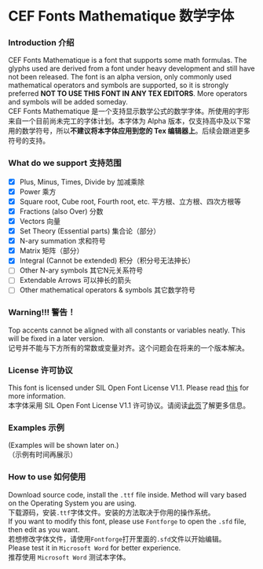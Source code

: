 # CEF Fonts Mathematique 数学字体  
  
### Introduction 介绍  
CEF Fonts Mathematique is a font that supports some math formulas. The glyphs used are derived from a font under heavy development and still have not been released. The font is an alpha version, only commonly used mathematical operators and symbols are supported, so it is strongly preferred __NOT TO USE THIS FONT IN ANY TEX EDITORS__. More operators and symbols will be added someday.  
CEF Fonts Mathematique 是一个支持显示数学公式的数学字体。所使用的字形来自一个目前尚未完工的字体计划。本字体为 Alpha 版本，仅支持高中及以下常用的数学符号，所以**不建议将本字体应用到您的 Tex 编辑器上**。后续会跟进更多符号的支持。

### What do we support 支持范围  
-  [x] Plus, Minus, Times, Divide by 加减乘除  
-  [x] Power 乘方  
-  [x] Square root, Cube root, Fourth root, etc. 平方根、立方根、四次方根等  
-  [x] Fractions (also Over) 分数  
-  [x] Vectors 向量  
-  [x] Set Theory (Essential parts) 集合论（部分）  
-  [x] N-ary summation 求和符号  
-  [x] Matrix 矩阵（部分）
-  [x] Integral (Cannot be extended) 积分（积分号无法抻长）  
-  [ ] Other N-ary symbols 其它N元关系符号  
-  [ ] Extendable Arrows 可以抻长的箭头  
-  [ ] Other mathematical operators & symbols 其它数学符号
  
### Warning!!! 警告！  
Top accents cannot be aligned with all constants or variables neatly. This will be fixed in a later version.  
记号并不能与下方所有的常数或变量对齐。这个问题会在将来的一个版本解决。
  
### License 许可协议  
This font is licensed under SIL Open Font License V1.1. Please read [this](http://scripts.sil.org/OFL) for more information.  
本字体采用 SIL Open Font License V1.1 许可协议。请阅读[此页](http://scripts.sil.org/OFL)了解更多信息。  
  
### Examples 示例  
(Examples will be shown later on.)  
（示例有时间再展示）  

### How to use 如何使用  
Download source code, install the `.ttf` file inside. Method will vary based on the Operating System you are using.   
下载源码，安装`.ttf`字体文件。安装的方法取决于你用的操作系统。  
If you want to modify this font, please use `Fontforge` to open the `.sfd` file, then edit as you want.  
若想修改字体文件，请使用`Fontforge`打开里面的`.sfd`文件以开始编辑。  
Please test it in `Microsoft Word` for better experience.  
推荐使用 `Microsoft Word` 测试本字体。    
